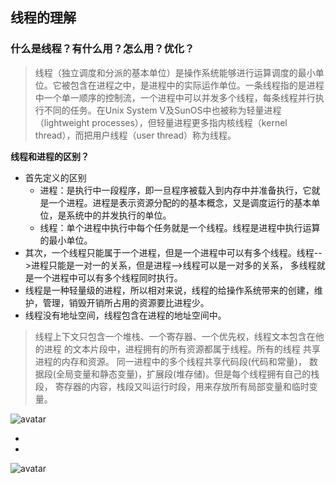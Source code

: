 ## 线程的理解
### 什么是线程？有什么用？怎么用？优化？
> 线程（独立调度和分派的基本单位）是操作系统能够进行运算调度的最小单位。它被包含在进程之中，是进程中的实际运作单位。一条线程指的是进程中一个单一顺序的控制流，一个进程中可以并发多个线程，每条线程并行执行不同的任务。在Unix System V及SunOS中也被称为轻量进程（lightweight processes），但轻量进程更多指内核线程（kernel thread），而把用户线程（user thread）称为线程。
 
  **线程和进程的区别？**
- 首先定义的区别
    - 进程：是执行中一段程序，即一旦程序被载入到内存中并准备执行，它就是一个进程。进程是表示资源分配的的基本概念，又是调度运行的基本单位，是系统中的并发执行的单位。
    - 线程：单个进程中执行中每个任务就是一个线程。线程是进程中执行运算的最小单位。
 - 其次，一个线程只能属于一个进程，但是一个进程中可以有多个线程。线程-->进程只能是一对一的关系，但是进程-->线程可以是一对多的关系，
 多线程就是一个进程中可以有多个线程同时执行。
 - 线程是一种轻量级的进程，所以相对来说，线程的给操作系统带来的创建，维护，管理，销毁开销所占用的资源要比进程少。
 - 线程没有地址空间，线程包含在进程的地址空间中。
 > 线程上下文只包含一个堆栈、一个寄存器、一个优先权，线程文本包含在他的进程
  的文本片段中，进程拥有的所有资源都属于线程。所有的线程 共享进程的内存和资源。 同一进程中的多个线程共享代码段(代码和常量)，
  数据段(全局变量和静态变量)，扩展段(堆存储)。但是每个线程拥有自己的栈段， 寄存器的内容，栈段又叫运行时段，用来存放所有局部变量和临时变量。

![avatar](../../picture/JVM/trhrad.png)




- 
 
 
- 


![avatar](../../picture/JVM/picture1.png)
   